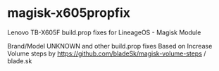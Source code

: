# magisk-x605propfix
Lenovo TB-X605F build.prop fixes for LineageOS - Magisk Module

Brand/Model UNKNOWN and other build.prop fixes
Based on Increase Volume steps by https://github.com/bladeSk/magisk-volume-steps / blade.sk
